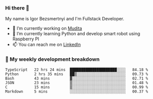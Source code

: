 ### Hi there 👋

My name is Igor Bezsmertnyi and I'm Fullstack Developer.

- 🔭 I’m currently working on [Mudita](https://mudita.com/)
- 🌱 I’m currently learning Python and develop smart robot using Raspberry PI
- 📫 You can reach me on [LinkedIn](https://www.linkedin.com/in/igor-bezsmertnyi-529522114/)

### 🧮 My weekly development breakdown
<!--START_SECTION:waka-->

```text
TypeScript   22 hrs 24 mins  █████████████████████░░░░   84.18 %
Python       2 hrs 35 mins   ██▒░░░░░░░░░░░░░░░░░░░░░░   09.73 %
Bash         43 mins         ▓░░░░░░░░░░░░░░░░░░░░░░░░   02.71 %
JSON         23 mins         ▒░░░░░░░░░░░░░░░░░░░░░░░░   01.48 %
C            15 mins         ▒░░░░░░░░░░░░░░░░░░░░░░░░   00.99 %
Markdown     5 mins          ░░░░░░░░░░░░░░░░░░░░░░░░░   00.37 %
```

<!--END_SECTION:waka-->

<!--
**igorbezsmertnyi/igorbezsmertnyi** is a ✨ _special_ ✨ repository because its `README.md` (this file) appears on your GitHub profile.

Here are some ideas to get you started:

- 🔭 I’m currently working on ...
- 🌱 I’m currently learning ...
- 👯 I’m looking to collaborate on ...
- 🤔 I’m looking for help with ...
- 💬 Ask me about ...
- 📫 How to reach me: ...
- 😄 Pronouns: ...
- ⚡ Fun fact: ...
-->
